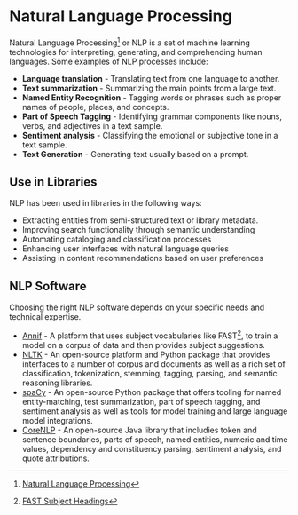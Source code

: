 # Natural Language Processing 
Natural Language Processing[^NLP_IBM] or 
NLP is a set of machine learning technologies for 
interpreting, generating, and comprehending human languages. Some examples of
NLP processes include:

- **Language translation** - Translating text from one language to another. 
- **Text summarization** - Summarizing the main points from a large text.
- **Named Entity Recognition** - Tagging words or phrases such as proper 
  names of people, places, and concepts. 
- **Part of Speech Tagging** - Identifying grammar components like nouns, 
  verbs, and adjectives in a text sample. 
- **Sentiment analysis** - Classifying the emotional or subjective tone in a 
  text sample.  
- **Text Generation** - Generating text usually based on a prompt.

## Use in Libraries
NLP has been used in libraries in the following ways:

- Extracting entities from semi-structured text or library metadata.
- Improving search functionality through semantic understanding
- Automating cataloging and classification processes
- Enhancing user interfaces with natural language queries
- Assisting in content recommendations based on user preferences

## NLP Software
Choosing the right NLP software depends on your specific needs and technical expertise. 

- [Annif](https://annif.org/) - A platform that uses subject vocabularies like FAST[^FAST], to
  train a model on a corpus of data and then provides subject suggestions.
- [NLTK](https://www.nltk.org/) - An open-source platform and Python package that provides interfaces to 
  a number of corpus and documents as well as a rich set of classification, tokenization,
  stemming, tagging, parsing, and semantic reasoning libraries.
- [spaCy](https://spacy.io/) -  An open-source Python package that offers tooling for named entity-matching,
  test summarization, part of speech tagging, and sentiment analysis as well as tools for model training
  and large language model integrations. 
- [CoreNLP](https://stanfordnlp.github.io/CoreNLP/) - An open-source Java library that includies token and 
  sentence boundaries, parts of speech, named entities, numeric and time values, dependency and constituency parsing,
  sentiment analysis, and quote attributions.


[^FAST]: [FAST Subject Headings](https://www.oclc.org/research/areas/data-science/fast.html)
[^NLP_IBM]: [Natural Language Processing](https://www.ibm.com/topics/natural-language-processing)
